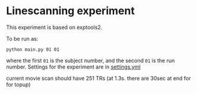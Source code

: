 # Linescanning experiment

This experiment is based on exptools2. 

To be run as:

```python main.py 01 01```

where the first `01` is the subject number, and the second `01` is the run number. Settings for the experiment are in [settings.yml](settings.yml)

current movie scan should have 251 TRs (at 1.3s. there are 30sec at end for for topup)
